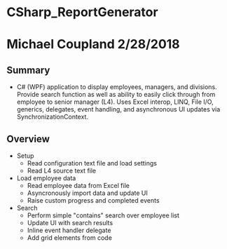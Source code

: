 # CSharp_ReportGenerator
# Michael Coupland 2/28/2018

## Summary
* C# (WPF) application to display employees, managers, and divisions.  Provide search function as well as ability to easily click through from employee to senior manager (L4). Uses Excel interop, LINQ, File I/O, generics, delegates, event handling, and asynchronous UI updates via SynchronizationContext.

## Overview
* Setup
  * Read configuration text file and load settings
  * Read L4 source text file
* Load employee data
  * Read employee data from Excel file
  * Asyncronously import data and update UI
  * Raise custom progress and completed events
* Search
  * Perform simple "contains" search over employee list
  * Update UI with search results
  * Inline event handler delegate
  * Add grid elements from code
